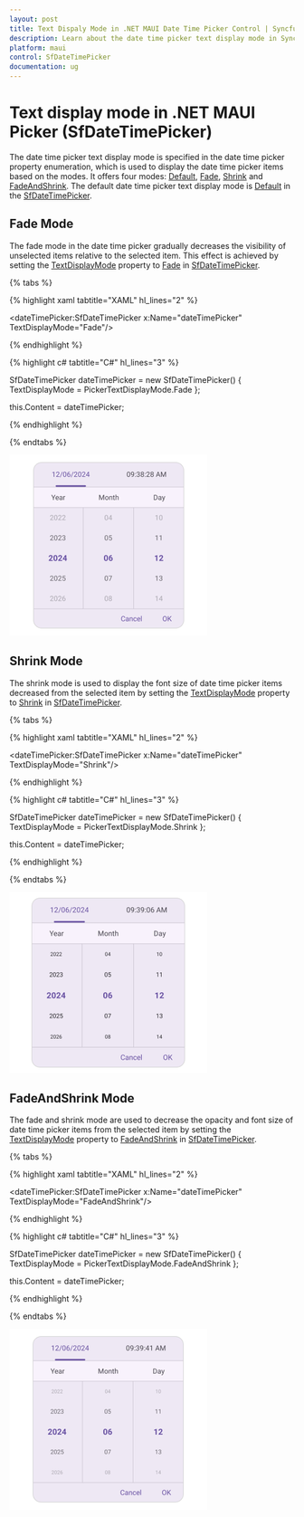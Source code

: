 ```yaml
---
layout: post
title: Text Dispaly Mode in .NET MAUI Date Time Picker Control | Syncfusion<sup>&reg;</sup>
description: Learn about the date time picker text display mode in Syncfusion<sup>&reg;</sup> .NET MAUI Date Time Picker (SfDateTimePicker) control and its basic features.
platform: maui
control: SfDateTimePicker
documentation: ug
---
```


# Text display mode in .NET MAUI Picker (SfDateTimePicker)

The date time picker text display mode is specified in the date time picker property enumeration, which is used to display the date time picker items based on the modes. It offers four modes: [Default](https://help.syncfusion.com/cr/maui-toolkit/Syncfusion.Maui.Toolkit.Picker.PickerTextDisplayMode.html#Syncfusion_Maui_Toolkit_Picker_PickerTextDisplayMode_Default), [Fade](https://help.syncfusion.com/cr/maui-toolkit/Syncfusion.Maui.Toolkit.Picker.PickerTextDisplayMode.html#Syncfusion_Maui_Toolkit_Picker_PickerTextDisplayMode_Fade), [Shrink](https://help.syncfusion.com/cr/maui-toolkit/Syncfusion.Maui.Toolkit.Picker.PickerTextDisplayMode.html#Syncfusion_Maui_Toolkit_Picker_PickerTextDisplayMode_Shrink) and [FadeAndShrink](https://help.syncfusion.com/cr/maui-toolkit/Syncfusion.Maui.Toolkit.Picker.PickerTextDisplayMode.html#Syncfusion_Maui_Toolkit_Picker_PickerTextDisplayMode_FadeAndShrink). The default date time picker text display mode is [Default](https://help.syncfusion.com/cr/maui-toolkit/Syncfusion.Maui.Toolkit.Picker.PickerTextDisplayMode.html#Syncfusion_Maui_Toolkit_Picker_PickerTextDisplayMode_Default) in the [SfDateTimePicker](https://help.syncfusion.com/cr/maui-toolkit/Syncfusion.Maui.Toolkit.Picker.SfDateTimePicker.html).

## Fade Mode

The fade mode in the date time picker gradually decreases the visibility of unselected items relative to the selected item. This effect is achieved by setting the [TextDisplayMode](https://help.syncfusion.com/cr/maui-toolkit/Syncfusion.Maui.Toolkit.Picker.PickerBase.html#Syncfusion_Maui_Toolkit_Picker_PickerBase_TextDisplayMode) property to [Fade](https://help.syncfusion.com/cr/maui-toolkit/Syncfusion.Maui.Toolkit.Picker.PickerTextDisplayMode.html#Syncfusion_Maui_Toolkit_Picker_PickerTextDisplayMode_Fade) in [SfDateTimePicker](https://help.syncfusion.com/cr/maui-toolkit/Syncfusion.Maui.Toolkit.Picker.SfDateTimePicker.html).

{% tabs %}

{% highlight xaml tabtitle="XAML" hl_lines="2" %}

<dateTimePicker:SfDateTimePicker x:Name="dateTimePicker"
                 TextDisplayMode="Fade"/>

{% endhighlight %}

{% highlight c# tabtitle="C#" hl_lines="3" %}

SfDateTimePicker dateTimePicker = new SfDateTimePicker()
{
    TextDisplayMode = PickerTextDisplayMode.Fade
};

this.Content = dateTimePicker;

{% endhighlight %}

{% endtabs %}

![Fade mode in .NET MAUI Date Time picker.](images/text-display-mode/date-time-picker-fade.png)

## Shrink Mode

The shrink mode is used to display the font size of date time picker items decreased from the selected item by setting the [TextDisplayMode](https://help.syncfusion.com/cr/maui-toolkit/Syncfusion.Maui.Toolkit.Picker.PickerBase.html#Syncfusion_Maui_Toolkit_Picker_PickerBase_TextDisplayMode) property to [Shrink](https://help.syncfusion.com/cr/maui-toolkit/Syncfusion.Maui.Toolkit.Picker.PickerTextDisplayMode.html#Syncfusion_Maui_Toolkit_Picker_PickerTextDisplayMode_Shrink) in [SfDateTimePicker](https://help.syncfusion.com/cr/maui-toolkit/Syncfusion.Maui.Toolkit.Picker.SfDateTimePicker.html).

{% tabs %}

{% highlight xaml tabtitle="XAML" hl_lines="2" %}

<dateTimePicker:SfDateTimePicker x:Name="dateTimePicker"
                 TextDisplayMode="Shrink"/>

{% endhighlight %}

{% highlight c# tabtitle="C#" hl_lines="3" %}

SfDateTimePicker dateTimePicker = new SfDateTimePicker()
{
    TextDisplayMode = PickerTextDisplayMode.Shrink
};

this.Content = dateTimePicker;

{% endhighlight %}

{% endtabs %}

![Shrink mode in .NET MAUI Date Time picker.](images/text-display-mode/date-time-picker-shrink.png)

## FadeAndShrink Mode

The fade and shrink mode are used to decrease the opacity and font size of date time picker items from the selected item by setting the [TextDisplayMode](https://help.syncfusion.com/cr/maui-toolkit/Syncfusion.Maui.Toolkit.Picker.PickerBase.html#Syncfusion_Maui_Toolkit_Picker_PickerBase_TextDisplayMode) property to [FadeAndShrink](https://help.syncfusion.com/cr/maui-toolkit/Syncfusion.Maui.Toolkit.Picker.PickerTextDisplayMode.html#Syncfusion_Maui_Toolkit_Picker_PickerTextDisplayMode_FadeAndShrink) in [SfDateTimePicker](https://help.syncfusion.com/cr/maui-toolkit/Syncfusion.Maui.Toolkit.Picker.SfDateTimePicker.html).

{% tabs %}

{% highlight xaml tabtitle="XAML" hl_lines="2" %}

<dateTimePicker:SfDateTimePicker x:Name="dateTimePicker"
                 TextDisplayMode="FadeAndShrink"/>

{% endhighlight %}

{% highlight c# tabtitle="C#" hl_lines="3" %}

SfDateTimePicker dateTimePicker = new SfDateTimePicker()
{
    TextDisplayMode = PickerTextDisplayMode.FadeAndShrink
};

this.Content = dateTimePicker;

{% endhighlight %}

{% endtabs %}

![Fade and Shrink mode in .NET MAUI Date Time picker.](images/text-display-mode/date-time-picker-fade-shrink.png)